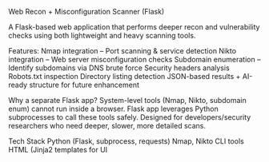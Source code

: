 Web Recon + Misconfiguration Scanner (Flask)

A Flask-based web application that performs deeper recon and vulnerability checks using both lightweight and heavy scanning tools.

Features:
Nmap integration – Port scanning & service detection
Nikto integration – Web server misconfiguration checks
Subdomain enumeration – Identify subdomains via DNS brute force
Security headers analysis
Robots.txt inspection
Directory listing detection
JSON-based results + AI-ready structure for future enhancement

Why a separate Flask app?
System-level tools (Nmap, Nikto, subdomain enum) cannot run inside a browser.
Flask app leverages Python subprocesses to call these tools safely.
Designed for developers/security researchers who need deeper, slower, more detailed scans.

Tech Stack
Python (Flask, subprocess, requests)
Nmap, Nikto CLI tools
HTML (Jinja2 templates for UI
